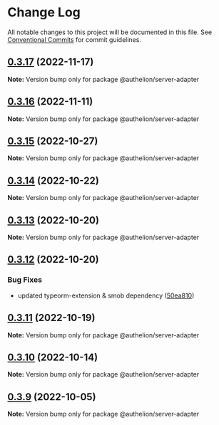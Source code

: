 # Change Log

All notable changes to this project will be documented in this file.
See [Conventional Commits](https://conventionalcommits.org) for commit guidelines.

## [0.3.17](https://github.com/Tada5hi/authelion/compare/@authelion/server-adapter@0.3.16...@authelion/server-adapter@0.3.17) (2022-11-17)

**Note:** Version bump only for package @authelion/server-adapter





## [0.3.16](https://github.com/Tada5hi/authelion/compare/@authelion/server-adapter@0.3.15...@authelion/server-adapter@0.3.16) (2022-11-11)

**Note:** Version bump only for package @authelion/server-adapter





## [0.3.15](https://github.com/Tada5hi/authelion/compare/@authelion/server-adapter@0.3.14...@authelion/server-adapter@0.3.15) (2022-10-27)

**Note:** Version bump only for package @authelion/server-adapter





## [0.3.14](https://github.com/Tada5hi/authelion/compare/@authelion/server-adapter@0.3.13...@authelion/server-adapter@0.3.14) (2022-10-22)

**Note:** Version bump only for package @authelion/server-adapter





## [0.3.13](https://github.com/Tada5hi/authelion/compare/@authelion/server-adapter@0.3.12...@authelion/server-adapter@0.3.13) (2022-10-20)

**Note:** Version bump only for package @authelion/server-adapter





## [0.3.12](https://github.com/Tada5hi/authelion/compare/@authelion/server-adapter@0.3.11...@authelion/server-adapter@0.3.12) (2022-10-20)


### Bug Fixes

* updated typeorm-extension & smob dependency ([50ea810](https://github.com/Tada5hi/authelion/commit/50ea810b4ffae39291ec29317e6f7da371dc875d))





## [0.3.11](https://github.com/Tada5hi/authelion/compare/@authelion/server-adapter@0.3.10...@authelion/server-adapter@0.3.11) (2022-10-19)

**Note:** Version bump only for package @authelion/server-adapter





## [0.3.10](https://github.com/Tada5hi/authelion/compare/@authelion/server-adapter@0.3.9...@authelion/server-adapter@0.3.10) (2022-10-14)

**Note:** Version bump only for package @authelion/server-adapter





## [0.3.9](https://github.com/Tada5hi/authelion/compare/@authelion/server-adapter@0.3.8...@authelion/server-adapter@0.3.9) (2022-10-05)

**Note:** Version bump only for package @authelion/server-adapter
